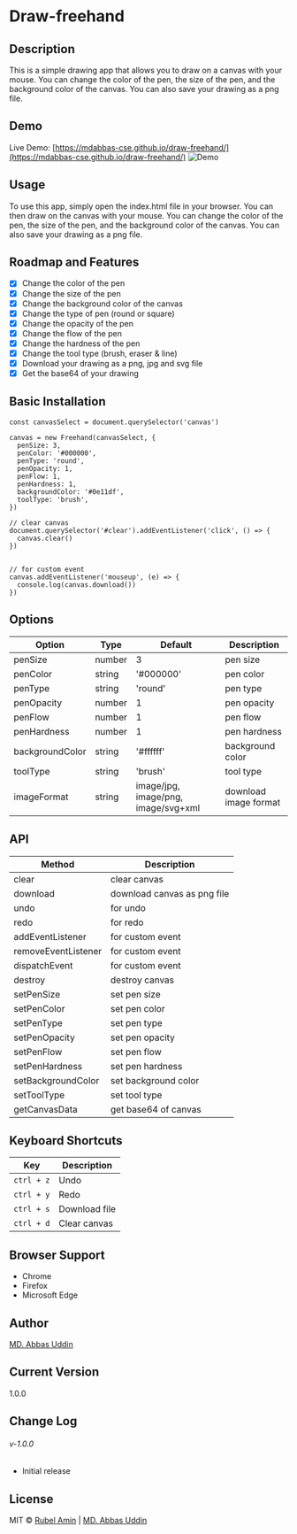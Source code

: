 # Draw-freehand

## Description
This is a simple drawing app that allows you to draw on a canvas with your mouse. You can change the color of the pen, the size of the pen, and the background color of the canvas. You can also save your drawing as a png file.

## Demo
Live Demo: [https://mdabbas-cse.github.io/draw-freehand/](https://mdabbas-cse.github.io/draw-freehand/)
![Demo](https://github.com/mdabbas-cse/draw-freehand/blob/main/img/draw-freehand-screenshort.png "mage")

## Usage
To use this app, simply open the index.html file in your browser. You can then draw on the canvas with your mouse. You can change the color of the pen, the size of the pen, and the background color of the canvas. You can also save your drawing as a png file.

## Roadmap and Features
- [x] Change the color of the pen
- [x] Change the size of the pen
- [x] Change the background color of the canvas
- [x] Change the type of pen (round or square)
- [x] Change the opacity of the pen
- [x] Change the flow of the pen
- [x] Change the hardness of the pen
- [x] Change the tool type (brush, eraser & line)
- [x] Download your drawing as a png, jpg and svg file
- [x] Get the base64 of your drawing

## Basic Installation

```
const canvasSelect = document.querySelector('canvas')

canvas = new Freehand(canvasSelect, {
  penSize: 3,
  penColor: '#000000',
  penType: 'round',
  penOpacity: 1,
  penFlow: 1,
  penHardness: 1,
  backgroundColor: '#0e11df',
  toolType: 'brush',
})

// clear canvas
document.querySelector('#clear').addEventListener('click', () => {
  canvas.clear()
})


// for custom event
canvas.addEventListener('mouseup', (e) => {
  console.log(canvas.download())
})

```

## Options 

| Option | Type | Default | Description |
| --- | --- | --- | --- |
| penSize | number | 3 | pen size |
| penColor | string | '#000000' | pen color |
| penType | string | 'round' | pen type |
| penOpacity | number | 1 | pen opacity |
| penFlow | number | 1 | pen flow |
| penHardness | number | 1 | pen hardness |
| backgroundColor | string | '#ffffff' | background color |
| toolType | string | 'brush' | tool type |
| imageFormat | string | image/jpg, image/png, image/svg+xml | download image format |

## API

| Method | Description |
| --- | --- |
| clear | clear canvas |
| download | download canvas as png file |
| undo | for undo |
| redo | for redo |
| addEventListener | for custom event |
| removeEventListener | for custom event |
| dispatchEvent | for custom event |
| destroy | destroy canvas |
| setPenSize | set pen size |
| setPenColor | set pen color |
| setPenType | set pen type |
| setPenOpacity | set pen opacity |
| setPenFlow | set pen flow |
| setPenHardness | set pen hardness |
| setBackgroundColor | set background color |
| setToolType | set tool type |
| getCanvasData | get base64 of canvas |


## Keyboard Shortcuts

| Key | Description |
| --- | --- |
| `ctrl + z` | Undo |
| `ctrl + y` | Redo |
| `ctrl + s` | Download file |
| `ctrl + d` | Clear canvas |



## Browser Support
- Chrome
- Firefox
- Microsoft Edge
  

## Author
[MD. Abbas Uddin](https://github.com/mdabbas-cse)

## Current Version
 1.0.0

## Change Log
###### v-1.0.0
- Initial release

## License
MIT © [Rubel Amin](https://github.com/mdrubelamin2) | [MD. Abbas Uddin](https://github.com/mdabbas-cse)




